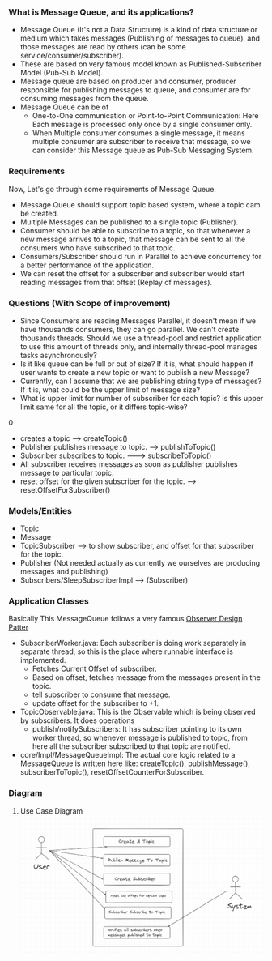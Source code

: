 ### What is Message Queue, and its applications?
* Message Queue (It's not a Data Structure) is a kind of data structure or medium which takes messages (Publishing of messages 
to queue), and those messages are read by others (can be some service/consumer/subscriber).
* These are based on very famous model known as Published-Subscriber Model (Pub-Sub Model). 
* Message queue are based on producer and consumer, producer responsible for publishing messages to queue, and consumer are for
  consuming messages from the queue.
* Message Queue can be of
  * One-to-One communication or Point-to-Point Communication: Here Each message is processed only once by a single consumer only.
  * When Multiple consumer consumes a single message, it means multiple consumer are subscriber to receive that message, so we 
  can consider this Message queue as Pub-Sub Messaging System.

### Requirements
Now, Let's go through some requirements of Message Queue.
* Message Queue should support topic based system, where a topic cam be created.
* Multiple Messages can be published to a single topic (Publisher).
* Consumer should be able to subscribe to a topic, so that whenever a new message arrives to a topic, that message can be sent to
    all the consumers who have subscribed to that topic.
* Consumers/Subscriber should run in Parallel to achieve concurrency for a better performance of the application.
* We can reset the offset for a subscriber and subscriber would start reading messages from that offset (Replay of messages).

### Questions (With Scope of improvement)
* Since Consumers are reading Messages Parallel, it doesn't mean if we have thousands consumers, they can go parallel. We can't
create thousands threads. Should we use a thread-pool and restrict application to use this amount of threads only, and internally
thread-pool manages tasks asynchronously?    
* Is it like queue can be full or out of size? If it is, what should happen if user wants to create a new topic or 
want to publish a new Message?
* Currently, can I assume that we are publishing string type of messages? If it is, what could be the upper limit of message size?
* What is upper limit for number of subscriber for each topic? is this upper limit same for all the topic, or it differs topic-wise?

0
* creates a topic --> createTopic()
* Publisher publishes message to topic.  --> publishToTopic()
* Subscriber subscribes to topic.  ---> subscribeToTopic()
* All subscriber receives messages as soon as publisher publishes message to particular topic.
* reset offset for the given subscriber for the topic. --> resetOffsetForSubscriber()

### Models/Entities
* Topic
* Message
* TopicSubscriber --> to show subscriber, and offset for that subscriber for the topic.
* Publisher  (Not needed actually as currently we ourselves are producing messages and publishing)
* Subscribers/SleepSubscriberImpl  --> (Subscriber)

### Application Classes
Basically This MessageQueue follows a very famous [Observer Design Patter](./../../Behavioral_Desing_pattern/Observer)
* SubscriberWorker.java: Each subscriber is doing work separately in separate thread, so this is the place where runnable interface 
  is implemented. 
  * Fetches Current Offset of subscriber.
  * Based on offset, fetches message from the messages present in the topic.
  * tell subscriber to consume that message.
  * update offset for the subscriber to +1.
* TopicObservable.java: This is the Observable which is being observed by subscribers. It does operations
  * publish/notifySubscribers: It has subscriber pointing to its own worker thread, so whenever message is published to topic, from here all the
            subscriber subscribed to that topic are notified.
* core/Impl/MessageQueueImpl: The actual core logic related to a MessageQueue is written here like: createTopic(), publishMessage(),
        subscriberToTopic(), resetOffsetCounterForSubscriber.

### Diagram
1. Use Case Diagram
![Image](UseCase.png)





